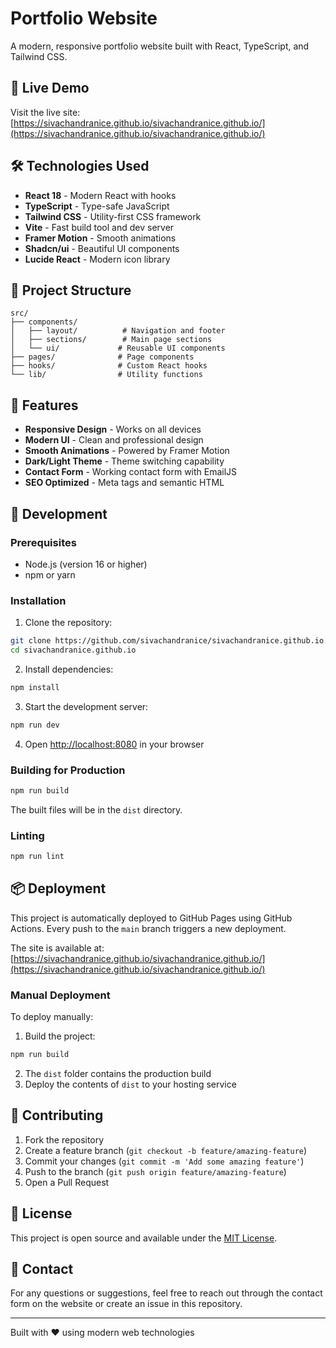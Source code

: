 
# Portfolio Website

A modern, responsive portfolio website built with React, TypeScript, and Tailwind CSS.

## 🚀 Live Demo

Visit the live site: [https://sivachandranice.github.io/sivachandranice.github.io/](https://sivachandranice.github.io/sivachandranice.github.io/)

## 🛠️ Technologies Used

- **React 18** - Modern React with hooks
- **TypeScript** - Type-safe JavaScript
- **Tailwind CSS** - Utility-first CSS framework
- **Vite** - Fast build tool and dev server
- **Framer Motion** - Smooth animations
- **Shadcn/ui** - Beautiful UI components
- **Lucide React** - Modern icon library

## 📁 Project Structure

```
src/
├── components/
│   ├── layout/          # Navigation and footer
│   ├── sections/        # Main page sections
│   └── ui/             # Reusable UI components
├── pages/              # Page components
├── hooks/              # Custom React hooks
└── lib/                # Utility functions
```

## 🎨 Features

- **Responsive Design** - Works on all devices
- **Modern UI** - Clean and professional design
- **Smooth Animations** - Powered by Framer Motion
- **Dark/Light Theme** - Theme switching capability
- **Contact Form** - Working contact form with EmailJS
- **SEO Optimized** - Meta tags and semantic HTML

## 🔧 Development

### Prerequisites

- Node.js (version 16 or higher)
- npm or yarn

### Installation

1. Clone the repository:
```bash
git clone https://github.com/sivachandranice/sivachandranice.github.io.git
cd sivachandranice.github.io
```

2. Install dependencies:
```bash
npm install
```

3. Start the development server:
```bash
npm run dev
```

4. Open [http://localhost:8080](http://localhost:8080) in your browser

### Building for Production

```bash
npm run build
```

The built files will be in the `dist` directory.

### Linting

```bash
npm run lint
```

## 📦 Deployment

This project is automatically deployed to GitHub Pages using GitHub Actions. Every push to the `main` branch triggers a new deployment.

The site is available at: [https://sivachandranice.github.io/sivachandranice.github.io/](https://sivachandranice.github.io/sivachandranice.github.io/)

### Manual Deployment

To deploy manually:

1. Build the project:
```bash
npm run build
```

2. The `dist` folder contains the production build
3. Deploy the contents of `dist` to your hosting service

## 🤝 Contributing

1. Fork the repository
2. Create a feature branch (`git checkout -b feature/amazing-feature`)
3. Commit your changes (`git commit -m 'Add some amazing feature'`)
4. Push to the branch (`git push origin feature/amazing-feature`)
5. Open a Pull Request

## 📄 License

This project is open source and available under the [MIT License](LICENSE).

## 📧 Contact

For any questions or suggestions, feel free to reach out through the contact form on the website or create an issue in this repository.

---

Built with ❤️ using modern web technologies
